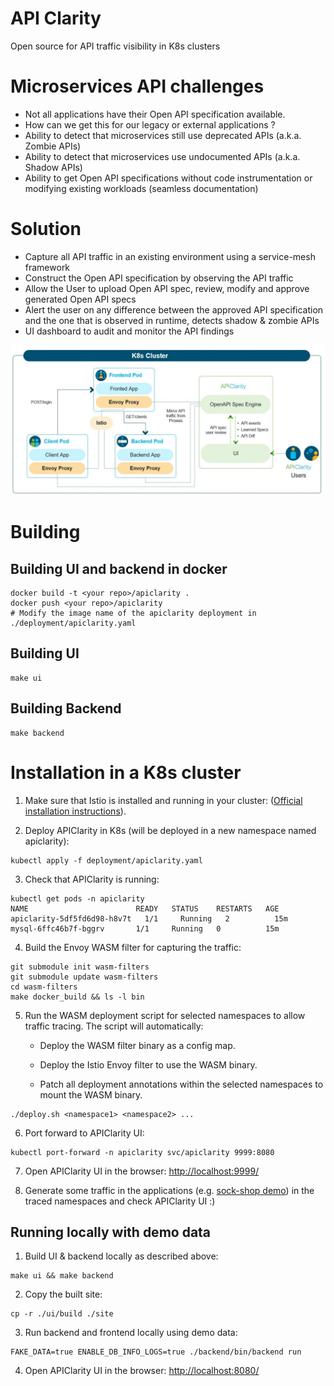# API Clarity
Open source for API traffic visibility in K8s clusters

# Microservices API challenges
* Not all applications have their Open API specification available.​
* How can we get this for our legacy or external applications ?​
* Ability to detect that microservices still use deprecated APIs (a.k.a. Zombie APIs)​
* Ability to detect that microservices use undocumented APIs (a.k.a. Shadow APIs)​
* Ability to get Open API specifications without code instrumentation or modifying existing workloads (seamless documentation)

# Solution
* Capture all API traffic in an existing environment using a service-mesh framework​
* Construct the Open API specification by observing the API traffic​
* Allow the User to upload Open API spec, review, modify and approve generated Open API specs​
* Alert the user on any difference between the approved API specification and the one that is observed in runtime, detects shadow & zombie APIs​
* UI dashboard to audit and monitor the API findings

![High level diagram](diagram.jpg "High level diagram")

# Building
## Building UI and backend in docker
```
docker build -t <your repo>/apiclarity .
docker push <your repo>/apiclarity
# Modify the image name of the apiclarity deployment in ./deployment/apiclarity.yaml
```
## Building UI
```
make ui
```

## Building Backend
```
make backend
```

# Installation in a K8s cluster
1. Make sure that Istio is installed and running in your cluster: ([Official installation instructions](https://istio.io/latest/docs/setup/getting-started/#install)).
   

2. Deploy APIClarity in K8s (will be deployed in a new namespace named apiclarity):
```
kubectl apply -f deployment/apiclarity.yaml
```
3. Check that APIClarity is running:
```
kubectl get pods -n apiclarity
NAME                        READY   STATUS    RESTARTS   AGE
apiclarity-5df5fd6d98-h8v7t   1/1     Running   2          15m
mysql-6ffc46b7f-bggrv       1/1     Running   0          15m
```
4. Build the Envoy WASM filter for capturing the traffic:
```
git submodule init wasm-filters
git submodule update wasm-filters
cd wasm-filters
make docker_build && ls -l bin 
```
5. Run the WASM deployment script for selected namespaces to allow traffic tracing.
The script will automatically:
   
   - Deploy the WASM filter binary as a config map.
   
   - Deploy the Istio Envoy filter to use the WASM binary.
   
   - Patch all deployment annotations within the selected namespaces to mount the WASM binary.

```
./deploy.sh <namespace1> <namespace2> ...
```
6. Port forward to APIClarity UI:
```
kubectl port-forward -n apiclarity svc/apiclarity 9999:8080
```

7. Open APIClarity UI in the browser: [http://localhost:9999/](http://localhost:9999/)

8. Generate some traffic in the applications (e.g. [sock-shop demo](https://github.com/microservices-demo/microservices-demo)) in the traced namespaces and check APIClarity UI :)


## Running locally with demo data
1. Build UI & backend locally as described above:
```
make ui && make backend
```
2. Copy the built site:
```
cp -r ./ui/build ./site
```
3. Run backend and frontend locally using demo data:
```
FAKE_DATA=true ENABLE_DB_INFO_LOGS=true ./backend/bin/backend run
```
4. Open APIClarity UI in the browser: [http://localhost:8080/](http://localhost:8080/)


